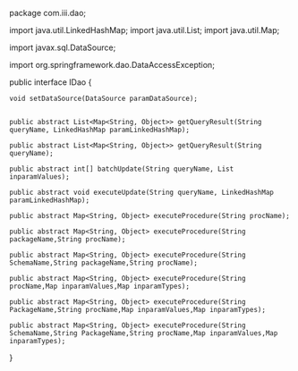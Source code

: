 package com.iii.dao;

import java.util.LinkedHashMap;
import java.util.List;
import java.util.Map;

import javax.sql.DataSource;

import org.springframework.dao.DataAccessException;

public interface IDao {
	
	void setDataSource(DataSource paramDataSource);
	
	
	public abstract List<Map<String, Object>> getQueryResult(String queryName, LinkedHashMap paramLinkedHashMap);
	
	public abstract List<Map<String, Object>> getQueryResult(String queryName);
	
	public abstract int[] batchUpdate(String queryName, List inparamValues);
	
	public abstract void executeUpdate(String queryName, LinkedHashMap paramLinkedHashMap);
		
	public abstract Map<String, Object> executeProcedure(String procName);
	
	public abstract Map<String, Object> executeProcedure(String packageName,String procName);
	
	public abstract Map<String, Object> executeProcedure(String SchemaName,String packageName,String procName);
	
	public abstract Map<String, Object> executeProcedure(String procName,Map inparamValues,Map inparamTypes);
	
	public abstract Map<String, Object> executeProcedure(String PackageName,String procName,Map inparamValues,Map inparamTypes);
	
	public abstract Map<String, Object> executeProcedure(String SchemaName,String PackageName,String procName,Map inparamValues,Map inparamTypes);
	
}
